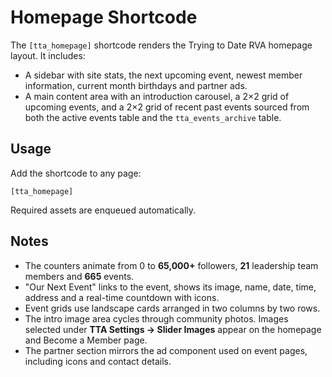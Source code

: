 # Homepage Shortcode

The `[tta_homepage]` shortcode renders the Trying to Date RVA homepage layout. It includes:

- A sidebar with site stats, the next upcoming event, newest member information, current month birthdays and partner ads.
- A main content area with an introduction carousel, a 2×2 grid of upcoming events, and a 2×2 grid of recent past events sourced from both the active events table and the `tta_events_archive` table.

## Usage

Add the shortcode to any page:

```
[tta_homepage]
```

Required assets are enqueued automatically.

## Notes

- The counters animate from 0 to **65,000+** followers, **21** leadership team members and **665** events.
- "Our Next Event" links to the event, shows its image, name, date, time, address and a real-time countdown with icons.
- Event grids use landscape cards arranged in two columns by two rows.
- The intro image area cycles through community photos. Images selected under **TTA Settings → Slider Images** appear on the homepage and Become a Member page.
- The partner section mirrors the ad component used on event pages, including icons and contact details.
